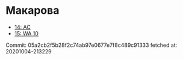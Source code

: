 # Макарова
- [14: AC](14.md)
- [15: WA 10](15.md)

Commit: 05a2cb2f5b28f2c74ab97e0677e7f8c489c91333
 fetched at: 20201004-213229

